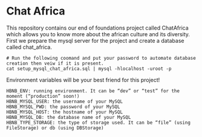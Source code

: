 # Chat Africa
This repository contains our end of foundations project called ChatAfrica which allows you to know more about the african culture and its diversity.
First we prepare the mysql server for the project and create a database called chat_africa.

```
# Run the following coomand and put your password to automate database creation then veiw if it is present.
cat setup_mysql_chat_africa.sql | mysql -hlocalhost -uroot -p
```


Environment variables will be your best friend for this project!

    HBNB_ENV: running environment. It can be “dev” or “test” for the moment (“production” soon!)
    HBNB_MYSQL_USER: the username of your MySQL
    HBNB_MYSQL_PWD: the password of your MySQL
    HBNB_MYSQL_HOST: the hostname of your MySQL
    HBNB_MYSQL_DB: the database name of your MySQL
    HBNB_TYPE_STORAGE: the type of storage used. It can be “file” (using FileStorage) or db (using DBStorage)

